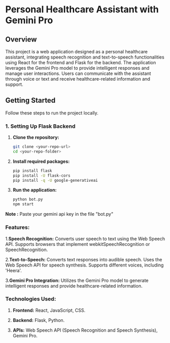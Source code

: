 # Personal Healthcare Assistant with Gemini Pro

## Overview

This project is a web application designed as a personal healthcare assistant, integrating speech recognition and text-to-speech functionalities using React for the frontend and Flask for the backend. The application leverages the Gemini Pro model to provide intelligent responses and manage user interactions. Users can communicate with the assistant through voice or text and receive healthcare-related information and support.

## Getting Started

Follow these steps to run the project locally.

### 1. Setting Up Flask Backend

1. **Clone the repository:**

   ```bash
   git clone <your-repo-url>
   cd <your-repo-folder>

2. **Install required packages:**

    ```bash
    pip install flask
    pip install -U flask-cors
    pip install -q -U google-generativeai

3. **Run the application:**

    ```bash
    python bot.py
    npm start

**Note :** Paste your gemini api key in the file "bot.py"  

### Features:

1.**Speech Recognition:**
        Converts user speech to text using the Web Speech API.
        Supports browsers that implement webkitSpeechRecognition or SpeechRecognition.

2.**Text-to-Speech:**
        Converts text responses into audible speech.
        Uses the Web Speech API for speech synthesis.
        Supports different voices, including 'Heera'.

3.**Gemini Pro Integration:**
        Utilizes the Gemini Pro model to generate intelligent responses and provide healthcare-related information.

 ### Technologies Used:
 
1. **Frontend:** React, JavaScript, CSS.

2. **Backend:** Flask, Python.

3. **APIs:** Web Speech API (Speech Recognition and Speech Synthesis), Gemini Pro.

